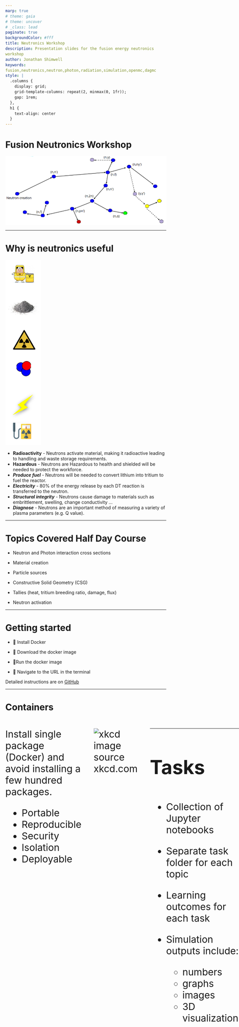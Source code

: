 ```yaml
---
marp: true
# theme: gaia
# theme: uncover
# _class: lead
paginate: true
backgroundColor: #fff
title: Neutronics Workshop
description: Presentation slides for the fusion energy neutronics workshop
author: Jonathan Shimwell
keywords: fusion,neutronics,neutron,photon,radiation,simulation,openmc,dagmc
style: |
  .columns {
    display: grid;
    grid-template-columns: repeat(2, minmax(0, 1fr));
    gap: 1rem;
  },
  h1 {
    text-align: center
  }
---
```


<style>
  :root {
    --color-background: #fff;
    --color-foreground: #333;
    --color-highlight: #f96;
    --color-dimmed: #888;
  }
  {
    font-size: 29px
  }
  code {
    white-space : pre-wrap !important;
    word-break: break-word;
  }
  .columns {
    display: grid;
    /* grid-template-columns: repeat(2, minmax(0, 1fr));
    gap: 1rem; */
  }
  h1 {
    justify-content: center;
  }
  section {
    justify-content: start;
  }
</style>


# Fusion Neutronics Workshop


![Neutron](images/cover.png)

---


# Why is neutronics useful


![bg vertical height:15cm left:10%](images/why_neutronics.png)
- **Radioactivity** - Neutrons activate material, making it radioactive leading to handling and waste storage requirements.​
- **Hazardous** - Neutrons are Hazardous to health and shielded will be needed to protect the workforce.​
- ***Produce fuel*** - Neutrons will be needed to convert lithium into tritium to fuel the reactor.​
- ***Electricity*** - 80% of the energy release by each DT reaction is transferred to the neutron.​
- ***Structural integrity*** - Neutrons cause damage to materials such as embrittlement, swelling, change conductivity …​
- ***Diagnose*** - Neutrons are an important method of measuring a variety of plasma parameters (e.g. Q value).​

---

# Topics Covered Half Day Course

- Neutron and Photon interaction cross sections

- Material creation

- Particle sources

- Constructive Solid Geometry (CSG)

- Tallies (heat, tritium breeding ratio, damage, flux)

- Neutron activation

---

# Getting started

- 🐋 Install Docker

- 🔽 Download the docker image

- 🏃Run the docker image

- 🔗 Navigate to the URL in the terminal

Detailed instructions are on [GitHub](https://github.com/fusion-energy/neutronics-workshop/tree/main#local-installation)


---

# Containers

<div class="columns"  style="font-size: 30px;">
<div>

Install single package (Docker) and avoid installing a few hundred packages.

- Portable
- Reproducible
- Security
- Isolation
- Deployable

</div>
<div>

![xkcd](https://imgs.xkcd.com/comics/python_environment.png)
image source xkcd.com
</div>
<div>

---

# Tasks

<div class="columns"  style="font-size: 30px;">
<div>

- Collection of Jupyter notebooks

- Separate task folder for each topic

- Learning outcomes for each task

- Simulation outputs include:
    - numbers
    - graphs
    - images
    - 3D visualization.
</div>
<div>

![](images/jupyter.png)

</div>
<div>

---

# OpenMC

<div class="columns"  style="font-size: 30px;">
<div>

- Increasing adoption
- Supportive community
- GitHub repository
- Permissive license
- Python API

</div>
<div>

<!-- [![bg right:60% 80%](https://api.star-history.com/svg?repos=openmc-dev/openmc&type=Date)](https://star-history.com/#openmc-dev/openmc&Date) -->
[![](images/stars.png)](https://star-history.com/#openmc-dev/openmc&Date)

</div>
<div>

---


# Getting started

<div class="columns"  style="font-size: 30px;">
<div>

1. Run the docker image
    ```docker run -p 8888:8888 ghcr.io/fusion-energy/neutronics-workshop```

2. Double click on the ```half-day-workshop``` folder circled in red.

</div>
<div>

![](images/get_started.png)

</div>
<div>

---


# Timetable

<div class="columns"  style="font-size:      20px;">
<div>

- 9.00 Introduction presentation  10
- 9.10 Plotting cross sections    30
    - task_01_isotope_xs_plot
    - task_02_element_xs_plot
    - task_03_material_xs_plot
- 9.40 Making materials            15
    - task_04_example_materials_from_isotopes
    - task_05_example_materials_from_elements
- 9.55 Geometry                   20
    - task_06_simple_csg_geometry
- 10.15 Break                      15
- 10.30 Plotting particles        35
  - task_07_point_source_plots
  - task_08_ring_source
  - task_09_plasma_source_plots

</div>
<div>

- 11.05 Tritium Breeding Ratio (TBR)    10
  - task_10_example_tritium_production
- 11.15 Damage (DPA)                    15
  - task_11_find_dpa
- 11:30 Break                           15
- 11:45 neutron photon spectra          30
  - task_12_example_neutron_spectra_on_cell  
  - task_13_example_photon_spectra
- 12.15 mesh tallies                    15
  - task_14_example_2d_regular_mesh_tallies
- 12.30 activation                      15
  - task_15_full_pulse_schedule
- 12.45 Putting it all together         15
  - task_16_optimal_design

</div>
</div>

---
# Task 1, 2, 3
# Microscopic Cross Sections

- Probability of interaction is characterised by the microscopic cross-section (σ). It is the effective size of the nucleus.

- Cross section data is key to the neutronics workflow and provide us with the likelihood of a particular interaction.

- Cross sections can be measured experimentally with monoenergetic neutrons.

---

# Experimental data

<div class="columns"  style="font-size: 30px;">
<div>

Availability of experimental data varies for different reactions and different isotopes.

Typically the experimental data is then interpreted to create evaluation libraries, such as ENDF, JEFF, JENDL, CENDL.

</div>
<div>

[![](images/exfor_be_n_2n.png)](https://nds.iaea.org/dataexplorer/)


</div>
<div>

---

# Cross section reactions

Cross section evaluations exist for:

- different nuclides
- different interactions.

A list of reactions available in OpenMC is [here](https://docs.openmc.org/en/stable/usersguide/tallies.html#id2)

For example Be9(n,2n)2He would be a neutron interaction with beryllium 9 which results in 2 neutrons and 2 helium nuclei.

---

# Reaction rate

- The reaction rate ($RR$) can be found by knowing the number of neutrons per unit volume ($n$), the velocity of neutrons ($v$), the material density ($p$), Avogadro's number ($N_{a}$), the microscopic cross section at the neutron energy ($\sigma_{e}$) and the atomic weight of the material ($M$).
- This reduces down to the neutron flux ($\phi$), nuclide number density ($N_{d}$) and microscopic cross section\sigma_{e}.
- This can be reduced one more stage by making use of the Macroscopic cross section ($\Sigma_{e}$).


$$ RR = \frac{nv\rho N_{a}\sigma_{e} }{M} = \phi N_{d} \sigma_{e} = \phi \Sigma_{e} $$

---

# Task 4, 5

# Making materials

<div class="columns"  style="font-size: 30px;">
<div>

Neutronics codes require the isotopes and the number density.

This can be provided with different combinations of density units, isotope/element concentration and weight or atom fractions.

</div>
<div>


![](images/nuc_chart.png)


</div>
<div>
---


# Making materials - nuclides

Simple material construction from nuclides.

```python
mat2 = openmc.Material()
mat2.add_nuclide('Li6', 0.0759*2)
mat2.add_nuclide('Li7', 0.9241*2)
mat2.add_nuclide('O16', 0.9976206)
mat2.add_nuclide('O17', 0.000379)
mat2.add_nuclide('O18', 0.0020004)
mat2.set_density('g/cm3', 2.01)
```

---


# Making materials - elements

Simpler material construction from elements.

```python
import openmc

mat1 = openmc.Material()
mat1.add_element('Li', 2)
mat1.add_element('O', 1)
mat1.set_density('g/cm3', 2.01)
```

---


# Making materials - enrichment

Simple enriched material construction from elements.

```python
import openmc

mat1 = openmc.Material()
mat1.add_element('Li', 2, enrichment_target='Li6', enrichment=60)
mat1.add_element('O', 1)
mat1.set_density('g/cm3', 2.01)
```

---

# Making Geometry

<div class="columns">
<div style="width: 150%;">

The simplest geometry is a single surface and a cell defined as below (-) that surface.

```python
import openmc

surface_sphere = openmc.Sphere(r=10.0)
region_inside_sphere = -surface_sphere
cell_sphere = openmc.Cell(region=region_inside_sphere) 

cell_sphere.fill = steel
```

</div>
<div style="display: flex; justify-content: flex-end">

![csg1](images/csg1.png)

</div>
<div>

---

# Making Geometry


<div class="columns">
<div style="width: 150%;">


Cells can also be constrained by multiple surfaces. This example is above (+) one surface and (&) below (-) another

```python
import openmc

surf_sphere1 = openmc.Sphere(r=10.0)
surf_sphere2 = openmc.Sphere(r=20.0)
between_spheres = +surf_sphere1 & -surf_sphere2
cell_between = openmc.Cell(region= between_spheres) 

cell_sphere.fill = steel
```

</div>
<div style="display: flex; justify-content: flex-end">


![csg2](images/csg2.png)

</div>
<div>


---

# Edge of the model


<div class="columns">
<div style="width: 150%;">


The outer most surface of the model should have a ```boundary_type``` set to ```"vacuum"``` to indicate that neutrons should not be tracked beyond this surface.
```python
import openmc 

surf_sphere = openmc.Sphere(r=10.0, boundary_type="vacuum")
between_spheres = -surf_sphere
cell_between = openmc.Cell(region= between_spheres) 
```


</div>
<div style="display: flex; justify-content: flex-end">

![csg1](images/csg1.png)

</div>
<div>

---


# Surfaces available

<div class="columns">
<div>


Constructive Solid Geometry (CSG) [implementation in OpenMC](https://docs.openmc.org/en/stable/usersguide/geometry.html#id2) has the following surface types.

- **XPlane**, YPlane, ZPlane, Plane
- XCylinder, YCylinder, **ZCylinder**
- **Sphere**
- XCone, YCone, ZCone,
- Quadric
- XTorus, YTorus, ZTorus

</div>
<div>


![paramak](https://user-images.githubusercontent.com/8583900/99136727-94aa5f80-261e-11eb-965d-0ccceb2743fc.png)
</div>
<div>

---

<!-- # CAD geometry

For more complex 3D geometry [DAGMC](https://github.com/svalinn/DAGMC) can be used which makes use of a meshed geometry to transport particles.

![bg right:33% 99%](images/dagmc_model.png)

--- -->

# Plotting particles

<div class="columns">
<div>


Neutron and photon sources have distributions for:
- space
- energy
- direction

Visualization of the source term helps check the simulation is correct


</div>
<div>

![tracks](images/particle_tracks.png)

</div>
<div>

---

# Spatial distribution of MCF and ICF sources

The spatial distribution of MCF plasma covers a larger area compared to ICF' 

<div class="columns">
<div >

<div style="width: 60%;">
<img src="https://s3.amazonaws.com/media-p.slid.es/uploads/1162849/images/8046456/Screenshot_from_2020-12-14_18-02-01.png">
</div>

</div>
<div>

.

</div>
<div>

---

# Energy distribution MCF and ICF sources



<div class="columns">
<div >


The energy distribution of MCF has less neutron scattering compared to ICF. Neutrons are:
- up scattered through collisions with alpha particles
- down scattered through collisions with DT nuclides


</div>
<div>

![](images/dd_tt_dt.png)

</div>
<div>

---

# Tritium Breeding Ratio

<iframe src="https://prezi.com/embed/rnzt6pjj-xfu/?bgcolor=ffffff&lock_to_path=0&autoplay=1&autohide_ctrls=1&landing_data=bHVZZmNaNDBIWnNjdEVENDRhZDFNZGNIUE43MHdLNWpsdFJLb2ZHanI0eWk1QlBaUER3dVArS1hRQTAxNXdDZWNRPT0&landing_sign=ABm-Z3JCWCuKHnLF1Q-0yjuTsqyWAQdv3CEpUjcYcXk" title="W3Schools Free Online Web Tutorials" width="100%" height="100%"></iframe>


---

# Damage tallies

![](images/cascade-of-collisions.jpg)

---

# Neutron spectra

---

# Photon spectra

---

# Mesh tallies

<div class="columns">
<div >

</div>
<div>

![](images/mesh_3d.png)


</div>
<div>

---

# Mesh tallies


<div class="columns">
<div >

</div>
<div>

![](images/mesh_2d.png)


</div>
<div>

---

# Activation

---

# Summary task


---

